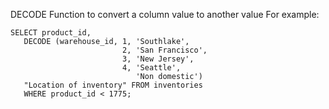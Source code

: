 DECODE
	Function to convert a column value to another value 
	For example: 
	
	SELECT product_id,
       DECODE (warehouse_id, 1, 'Southlake', 
                             2, 'San Francisco', 
                             3, 'New Jersey', 
                             4, 'Seattle',
                                'Non domestic') 
       "Location of inventory" FROM inventories
       WHERE product_id < 1775;